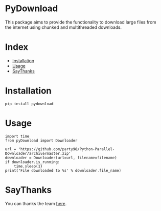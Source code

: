 # PyDownload

This package aims to provide the functionality to download large files from the internet using chunked and multithreaded downloads.

# Index
 - [Installation](#installation)
 - [Usage](#usage)
 - [SayThanks](#saythanks)

# Installation

```
pip install pydownload
```

# Usage

```
import time
from pyDownload import Downloader

url = 'https://github.com/party98/Python-Parallel-Downloader/archive/master.zip'
downloader = Downloader(url=url, filename=filename)
if downloader.is_running:
    time.sleep(1)
print('File downloaded to %s' % downloader.file_name)
```

# SayThanks

You can thanks the team [here](https://saythanks.io/to/party98).
